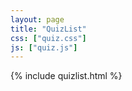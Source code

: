 ```yaml
---
layout: page
title: "QuizList"
css: ["quiz.css"]
js: ["quiz.js"]
---
```

{% include quizlist.html %}